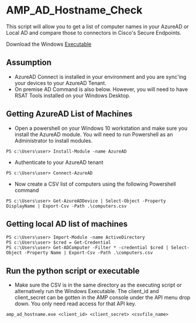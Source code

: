 AMP_AD_Hostname_Check
=====================

This script will allow you to get a list of computer names in your AzureAD or Local AD and compare those to connectors in Cisco's Secure Endpoints.

Download the Windows [Executable](https://github.com/bluecough/AMP_AD_Hostname_check/releases/tag/v1)

## Assumption


- AzureAD Connect is installed in your environment and you are sync'ing your devices to your AzureAD Tenant.
- On premise AD Command is also below. However, you will need to have RSAT Tools installed on your Windows Desktop.

## Getting AzureAD List of Machines

- Open a powershell on your Windows 10 workstation and make sure you install the AzureAD module. You will need to run Powershell as an Administrator to install modules.

```
PS c:\Users\user> Install-Module -name AzureAD
```
- Authenticate to your AzureAD tenant
```
PS c:\Users\user> Connect-AzureAD
```
- Now create a CSV list of computers using the following Powershell command
```
PS c:\Users\user> Get-AzureADDevice | Select-Object -Property DisplayName | Export-Csv -Path .\computers.csv
```

## Getting local AD list of machines
```
PS c:\Users\user> Import-Module -name ActiveDirectory
PS c:\Users\user> $cred = Get-Credential
PS c:\Users\user> Get-ADComputer -Filter * -credential $cred | Select-Object -Property Name | Export-Csv -Path .\computers.csv
```

## Run the python script or executable
- Make sure the CSV is in the same directory as the executing script or alternatively run the Windows Executable. The client_id and client_secret can be gotten in the AMP console under the API menu drop down. You only need read access for that API key.

```
amp_ad_hostname.exe <client_id> <client_secret> <csvfile_name>
```
